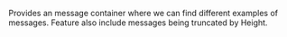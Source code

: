 Provides an message container where we can find different examples of messages.
Feature also include messages being truncated by Height.
